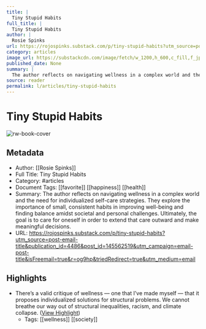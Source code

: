 ```yaml
---
title: |
  Tiny Stupid Habits
full_title: |
  Tiny Stupid Habits
author: |
  Rosie Spinks
url: https://rojospinks.substack.com/p/tiny-stupid-habits?utm_source=post-email-title&publication_id=4486&post_id=145562519&utm_campaign=email-post-title&isFreemail=true&r=og9hp&triedRedirect=true&utm_medium=email
category: articles
image_url: https://substackcdn.com/image/fetch/w_1200,h_600,c_fill,f_jpg,q_auto:good,fl_progressive:steep,g_auto/https%3A%2F%2Fsubstack-post-media.s3.amazonaws.com%2Fpublic%2Fimages%2F94b97a0e-a482-4b83-8d6e-fd8b5ab36e0a_1000x667.jpeg
published_date: None
summary: |
  The author reflects on navigating wellness in a complex world and the need for individualized self-care strategies. They explore the importance of small, consistent habits in improving well-being and finding balance amidst societal and personal challenges. Ultimately, the goal is to care for oneself in order to extend that care outward and make meaningful decisions.
source: reader
permalink: l/articles/tiny-stupid-habits
---
```

# Tiny Stupid Habits

![rw-book-cover](https://substackcdn.com/image/fetch/w_1200,h_600,c_fill,f_jpg,q_auto:good,fl_progressive:steep,g_auto/https%3A%2F%2Fsubstack-post-media.s3.amazonaws.com%2Fpublic%2Fimages%2F94b97a0e-a482-4b83-8d6e-fd8b5ab36e0a_1000x667.jpeg)

## Metadata
- Author: [[Rosie Spinks]]
- Full Title: Tiny Stupid Habits
- Category: #articles
- Document Tags: [[favorite]] [[happiness]] [[health]] 
- Summary: The author reflects on navigating wellness in a complex world and the need for individualized self-care strategies. They explore the importance of small, consistent habits in improving well-being and finding balance amidst societal and personal challenges. Ultimately, the goal is to care for oneself in order to extend that care outward and make meaningful decisions.
- URL: https://rojospinks.substack.com/p/tiny-stupid-habits?utm_source=post-email-title&publication_id=4486&post_id=145562519&utm_campaign=email-post-title&isFreemail=true&r=og9hp&triedRedirect=true&utm_medium=email

## Highlights
- There’s a valid critique of wellness — one that I’ve made myself — that it proposes individualized solutions for structural problems. We cannot breathe our way out of structural inequalities, racism, and climate collapse. ([View Highlight](https://read.readwise.io/read/01j0g56x92s2eah2sjrakw0m41))
    - Tags: [[wellness]] [[society]] 


